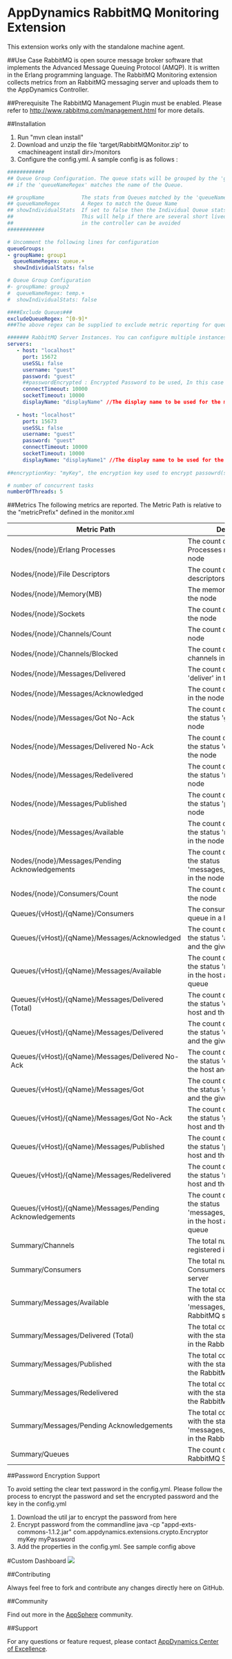 # AppDynamics RabbitMQ Monitoring Extension

This extension works only with the standalone machine agent.

##Use Case
RabbitMQ is open source message broker software that implements the Advanced Message Queuing Protocol (AMQP). It is written in the Erlang programming language.
The RabbitMQ Monitoring extension collects metrics from an RabbitMQ messaging server and uploads them to the AppDynamics Controller. 

##Prerequisite
The RabbitMQ Management Plugin must be enabled. Please refer to http://www.rabbitmq.com/management.html for more details.

##Installation

1. Run "mvn clean install"
2. Download and unzip the file 'target/RabbitMQMonitor.zip' to \<machineagent install dir\>/monitors
3. Configure the config.yml. A sample config is as follows :


``` yaml
############
## Queue Group Configuration. The queue stats will be grouped by the 'groupName'
## if the 'queueNameRegex' matches the name of the Queue.

## groupName            The stats from Queues matched by the 'queueNameRegex' will be reported under this name
## queueNameRegex       A Regex to match the Queue Name
## showIndividualStats  If set to false then the Individual Queue stats will not be reported.
##                      This will help if there are several short lived queues and an explosion of metrics
##                      in the controller can be avoided
############

# Uncomment the following lines for configuration
queueGroups:
- groupName: group1
  queueNameRegex: queue.+
  showIndividualStats: false

# Queue Group Configuration
#- groupName: group2
#  queueNameRegex: temp.+
#  showIndividualStats: false

####Exclude Queues###
excludeQueueRegex: ^[0-9]*
###The above regex can be supplied to exclude metric reporting for queue names that match this regex###

####### RabbitMQ Server Instances. You can configure multiple instances as follows to report metrics from #######
servers:
   - host: "localhost"
     port: 15672
     useSSL: false
     username: "guest"
     password: "guest"
     ##passwordEncrypted : Encrypted Password to be used, In this case do not use normal password field as above
     connectTimeout: 10000
     socketTimeout: 10000
     displayName: "displayName" //The display name to be used for the metrics of this server, mandatory
     
   - host: "localhost"
     port: 15673
     useSSL: false
     username: "guest"
     password: "guest"
     connectTimeout: 10000
     socketTimeout: 10000  
 	 displayName: "displayName1" //The display name to be used for the metrics of this server, mandatory
 	 
##encryptionKey: "myKey", the encryption key used to encrypt passowrd(s), same will be used to decrypt`

# number of concurrent tasks
numberOfThreads: 5
```

##Metrics
The following metrics are reported. The Metric Path is relative to the "metricPrefix" defined in the monitor.xml

| Metric Path  | Description  |
|---------------- |------------- |
| Nodes/{node}/Erlang Processes | The count of Erlang Processes running in the node |
| Nodes/{node}/File Descriptors | The count of open file descriptors in the node |
| Nodes/{node}/Memory(MB) | The memory in MB used by the node |
| Nodes/{node}/Sockets |  The count of open sockets in the node |
| Nodes/{node}/Channels/Count | The count of channels in the node |
| Nodes/{node}/Channels/Blocked |  The count of BLOCKED channels in the node |
| Nodes/{node}/Messages/Delivered | The count of messages 'deliver' in the node |
| Nodes/{node}/Messages/Acknowledged | The count of messages 'ack' in the node |
| Nodes/{node}/Messages/Got No-Ack | The count of messages with the status 'get_no_ack' in the node |
| Nodes/{node}/Messages/Delivered No-Ack | The count of messages with the status 'deliver_no_ack' in the node  |
| Nodes/{node}/Messages/Redelivered | The count of messages with the status 'redeliver' in the node |
| Nodes/{node}/Messages/Published | The count of messages with the status 'publish' in the node |
| Nodes/{node}/Messages/Available | The count of messages with the status 'messages_ready' in the node |
| Nodes/{node}/Messages/Pending Acknowledgements | The count of messages with the status 'messages_unacknowledged' in the node |
| Nodes/{node}/Consumers/Count | The count of consumers for the node |
| Queues/{vHost}/{qName}/Consumers | The consumer count of a queue in a host |
| Queues/{vHost}/{qName}/Messages/Acknowledged | The count of messages with the status 'ack' in the host and the given queue |
| Queues/{vHost}/{qName}/Messages/Available | The count of messages with the status 'messages_ready' in the host and the given queue |
| Queues/{vHost}/{qName}/Messages/Delivered (Total) | The count of messages with the status 'deliver_get' in the host and the given queue |
| Queues/{vHost}/{qName}/Messages/Delivered | The count of messages with the status 'deliver' in the host and the given queue |
| Queues/{vHost}/{qName}/Messages/Delivered No-Ack | The count of messages with the status 'deliver_no_ack' in the host and the given queue |
| Queues/{vHost}/{qName}/Messages/Got | The count of messages with the status 'get' in the host and the given queue |
| Queues/{vHost}/{qName}/Messages/Got No-Ack | The count of messages with the status 'get_no_ack' in the host and the given queue |
| Queues/{vHost}/{qName}/Messages/Published | The count of messages with the status 'publish' in the host and the given queue |
| Queues/{vHost}/{qName}/Messages/Redelivered | The count of messages with the status 'redeliver' in the host and the given queue |
| Queues/{vHost}/{qName}/Messages/Pending Acknowledgements | The count of messages with the status 'messages_unacknowledged' in the host and the given queue |
| Summary/Channels | The total number of channels registered in the server |
| Summary/Consumers | The total number of Consumers registered in the server |
| Summary/Messages/Available | The total count of messages with the status 'messages_ready' in the RabbitMQ server |
| Summary/Messages/Delivered (Total) | The total count of messages with the status 'deliver_get' in the RabbitMQ server |
| Summary/Messages/Published | The total count of messages with the status 'publish' in the RabbitMQ server |
| Summary/Messages/Redelivered | The total count of messages with the status 'redeliver' in the RabbitMQ server |
| Summary/Messages/Pending Acknowledgements | The total count of messages with the status 'messages_unacknowledged' in the RabbitMQ server |
| Summary/Queues | The count of queues in the RabbitMQ Server |


##Password Encryption Support 

To avoid setting the clear text password in the config.yml. Please follow the process to encrypt the password and set the encrypted password and the key in the config.yml
1. Download the util jar to encrypt the password from here 
2. Encrypt password from the commandline 
java -cp "appd-exts-commons-1.1.2.jar" com.appdynamics.extensions.crypto.Encryptor myKey myPassword 
3. Add the properties in the config.yml. See sample config above


#Custom Dashboard
![](https://github.com/Appdynamics/rabbitmq-monitoring-extension/raw/master/RabbitMQCustomDashboard.png)

##Contributing

Always feel free to fork and contribute any changes directly here on GitHub.

##Community

Find out more in the [AppSphere](http://appsphere.appdynamics.com/t5/eXchange/RabbitMQ-Monitoring-Extension/idi-p/5717) community.

##Support

For any questions or feature request, please contact [AppDynamics Center of Excellence](mailto:ace-request@appdynamics.com).